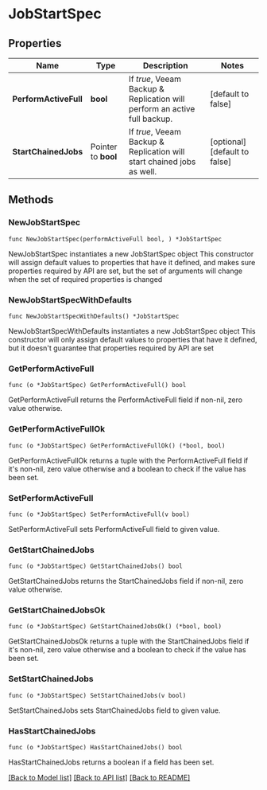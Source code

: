 # JobStartSpec

## Properties

Name | Type | Description | Notes
------------ | ------------- | ------------- | -------------
**PerformActiveFull** | **bool** | If *true*, Veeam Backup &amp; Replication will perform an active full backup. | [default to false]
**StartChainedJobs** | Pointer to **bool** | If *true*, Veeam Backup &amp; Replication will start chained jobs as well. | [optional] [default to false]

## Methods

### NewJobStartSpec

`func NewJobStartSpec(performActiveFull bool, ) *JobStartSpec`

NewJobStartSpec instantiates a new JobStartSpec object
This constructor will assign default values to properties that have it defined,
and makes sure properties required by API are set, but the set of arguments
will change when the set of required properties is changed

### NewJobStartSpecWithDefaults

`func NewJobStartSpecWithDefaults() *JobStartSpec`

NewJobStartSpecWithDefaults instantiates a new JobStartSpec object
This constructor will only assign default values to properties that have it defined,
but it doesn't guarantee that properties required by API are set

### GetPerformActiveFull

`func (o *JobStartSpec) GetPerformActiveFull() bool`

GetPerformActiveFull returns the PerformActiveFull field if non-nil, zero value otherwise.

### GetPerformActiveFullOk

`func (o *JobStartSpec) GetPerformActiveFullOk() (*bool, bool)`

GetPerformActiveFullOk returns a tuple with the PerformActiveFull field if it's non-nil, zero value otherwise
and a boolean to check if the value has been set.

### SetPerformActiveFull

`func (o *JobStartSpec) SetPerformActiveFull(v bool)`

SetPerformActiveFull sets PerformActiveFull field to given value.


### GetStartChainedJobs

`func (o *JobStartSpec) GetStartChainedJobs() bool`

GetStartChainedJobs returns the StartChainedJobs field if non-nil, zero value otherwise.

### GetStartChainedJobsOk

`func (o *JobStartSpec) GetStartChainedJobsOk() (*bool, bool)`

GetStartChainedJobsOk returns a tuple with the StartChainedJobs field if it's non-nil, zero value otherwise
and a boolean to check if the value has been set.

### SetStartChainedJobs

`func (o *JobStartSpec) SetStartChainedJobs(v bool)`

SetStartChainedJobs sets StartChainedJobs field to given value.

### HasStartChainedJobs

`func (o *JobStartSpec) HasStartChainedJobs() bool`

HasStartChainedJobs returns a boolean if a field has been set.


[[Back to Model list]](../README.md#documentation-for-models) [[Back to API list]](../README.md#documentation-for-api-endpoints) [[Back to README]](../README.md)


